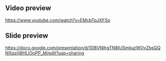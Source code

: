 ## Video preview
https://www.youtube.com/watch?v=EMcbTpJXFSo

## Slide preview
https://docs.google.com/presentation/d/1DBVNlhgTN8IUSmljuzWOvZbsQQNXqzjIj8HLlOoPP_M/edit?usp=sharing
